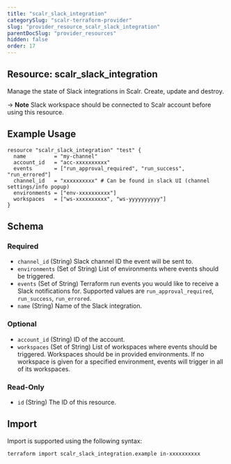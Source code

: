 ```yaml
---
title: "scalr_slack_integration"
categorySlug: "scalr-terraform-provider"
slug: "provider_resource_scalr_slack_integration"
parentDocSlug: "provider_resources"
hidden: false
order: 17
---
```

## Resource: scalr_slack_integration

Manage the state of Slack integrations in Scalr. Create, update and destroy.

-> **Note** Slack workspace should be connected to Scalr account before using this resource.

## Example Usage

```hcl
resource "scalr_slack_integration" "test" {
  name         = "my-channel"
  account_id   = "acc-xxxxxxxxxx"
  events       = ["run_approval_required", "run_success", "run_errored"]
  channel_id   = "xxxxxxxxxx" # Can be found in slack UI (channel settings/info popup)
  environments = ["env-xxxxxxxxxx"]
  workspaces   = ["ws-xxxxxxxxxx", "ws-yyyyyyyyyy"]
}
```

<!-- schema generated by tfplugindocs -->
## Schema

### Required

- `channel_id` (String) Slack channel ID the event will be sent to.
- `environments` (Set of String) List of environments where events should be triggered.
- `events` (Set of String) Terraform run events you would like to receive a Slack notifications for. Supported values are `run_approval_required`, `run_success`, `run_errored`.
- `name` (String) Name of the Slack integration.

### Optional

- `account_id` (String) ID of the account.
- `workspaces` (Set of String) List of workspaces where events should be triggered. Workspaces should be in provided environments. If no workspace is given for a specified environment, events will trigger in all of its workspaces.

### Read-Only

- `id` (String) The ID of this resource.

## Import

Import is supported using the following syntax:

```shell
terraform import scalr_slack_integration.example in-xxxxxxxxxx
```
